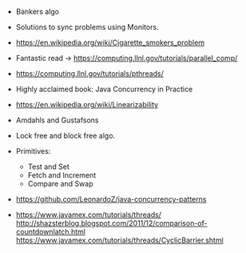 - Bankers algo
- Solutions to sync problems using Monitors.
- <https://en.wikipedia.org/wiki/Cigarette_smokers_problem>

- Fantastic read -> <https://computing.llnl.gov/tutorials/parallel_comp/>
- <https://computing.llnl.gov/tutorials/pthreads/>
- Highly acclaimed book: Java Concurrency in Practice
- <https://en.wikipedia.org/wiki/Linearizability>
- Amdahls and Gustafsons
- Lock free and block free algo.
- Primitives:
  - Test and Set
  - Fetch and Increment
  - Compare and Swap
- https://github.com/LeonardoZ/java-concurrency-patterns
- https://www.javamex.com/tutorials/threads/
http://shazsterblog.blogspot.com/2011/12/comparison-of-countdownlatch.html
https://www.javamex.com/tutorials/threads/CyclicBarrier.shtml